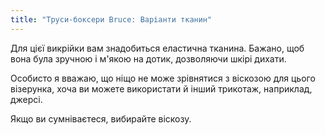 ```yaml
---
title: "Труси-боксери Bruce: Варіанти тканин"
---
```


Для цієї викрійки вам знадобиться еластична тканина. Бажано, щоб вона була зручною і м'якою на дотик, дозволяючи шкірі дихати.

Особисто я вважаю, що ніщо не може зрівнятися з віскозою для цього візерунка, хоча ви можете використати й інший трикотаж, наприклад, джерсі.

Якщо ви сумніваєтеся, вибирайте віскозу.
